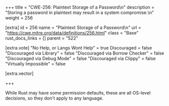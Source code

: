+++
title = "CWE-256: Plaintext Storage of a Password\n"
description = "Storing a password in plaintext may result in a system compromise.\n"
weight = 256

[extra]
id = 256
name = "Plaintext Storage of a Password\n"
url = "https://cwe.mitre.org/data/definitions/256.html"
class = "Base"
rust_docs_links = []
parent = "522"

[extra.vote]
"No Help, or Langs Wont Help" = true
Discouraged = false
"Discouraged via Library" = false
"Discouraged via Borrow Checker" = false
"Discouraged via Debug Mode" = false
"Discouraged via Clippy" = false
"Virtually Impossible" = false

[extra.vector]

+++

While Rust may have some permission defaults, these are all OS-level decisions, so they don't apply to any language.